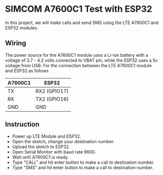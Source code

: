 # SIMCOM A7600C1 Test with ESP32

In this project, we will make calls and send SMS using the LTE A7600C1 and ESP32 modules.

## Wiring
The power source for the A7600C1 module uses a Li-ion battery with a voltage of 3.7 - 4.2 volts connected to VBAT pin, while the ESP32 uses a 5v voltage from USB. For the connection between the LTE A7600C1 module and ESP32 as follows

| A7600C1 | ESP32 |
| ------ | ------ |
| TX | RX2 (GPIO17) |
| RX | TX2 (GPIO16) |
| GND | GND |

## Instruction
- Power up LTE Module and ESP32.
- Open the sketch, change your destination number.
- Upload the sketch to ESP32.
- Open Serial Monitor with baud rate 9600.
- Wait until A7600C1 is ready.
- Type "CALL" and hit enter button to make a call to destination number.
- Type "SMS" and hit enter button to make a call to destination number.